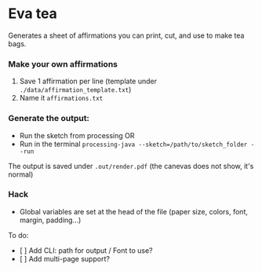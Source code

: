 # Eva tea

Generates a sheet of affirmations you can print, cut, and use to make tea bags.

### Make your own affirmations

1. Save 1 affirmation per line (template under `./data/affirmation_template.txt`)
1. Name it `affirmations.txt`

### Generate the output:

* Run the sketch from processing
OR
* Run in the terminal `processing-java --sketch=/path/to/sketch_folder --run`

The output is saved under `.out/render.pdf` (the canevas does not show, it's normal)

### Hack

* Global variables are set at the head of the file (paper size, colors, font, margin, padding...)

To do:

- [ ] Add CLI: path for output / Font to use?
- [ ] Add multi-page support?
